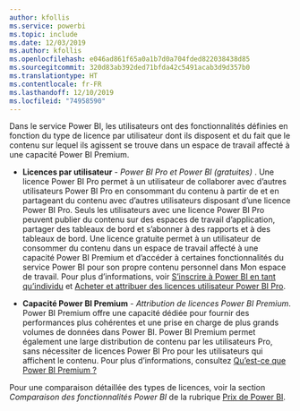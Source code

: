 ```yaml
---
author: kfollis
ms.service: powerbi
ms.topic: include
ms.date: 12/03/2019
ms.author: kfollis
ms.openlocfilehash: e046ad861f65a0a1b7d0a704fded822038438d85
ms.sourcegitcommit: 320d83ab392ded71bfda42c5491acab3d9d357b0
ms.translationtype: HT
ms.contentlocale: fr-FR
ms.lasthandoff: 12/10/2019
ms.locfileid: "74958590"
---
```

Dans le service Power BI, les utilisateurs ont des fonctionnalités définies en fonction du type de licence par utilisateur dont ils disposent et du fait que le contenu sur lequel ils agissent se trouve dans un espace de travail affecté à une capacité Power BI Premium.

* **Licences par utilisateur** - *Power BI Pro et Power BI (gratuites)* . Une licence Power BI Pro permet à un utilisateur de collaborer avec d’autres utilisateurs Power BI Pro en consommant du contenu à partir de et en partageant du contenu avec d’autres utilisateurs disposant d’une licence Power BI Pro. Seuls les utilisateurs avec une licence Power BI Pro peuvent publier du contenu sur des espaces de travail d’application, partager des tableaux de bord et s’abonner à des rapports et à des tableaux de bord. Une licence gratuite permet à un utilisateur de consommer du contenu dans un espace de travail affecté à une capacité Power BI Premium et d’accéder à certaines fonctionnalités du service Power BI pour son propre contenu personnel dans Mon espace de travail. Pour plus d’informations, voir [S’inscrire à Power BI en tant qu’individu](../service-self-service-signup-for-power-bi.md) et [Acheter et attribuer des licences utilisateur Power BI Pro](../service-admin-purchasing-power-bi-pro.md).

* **Capacité Power BI Premium** - *Attribution de licences Power BI Premium*. Power BI Premium offre une capacité dédiée pour fournir des performances plus cohérentes et une prise en charge de plus grands volumes de données dans Power BI. Power BI Premium permet également une large distribution de contenu par les utilisateurs Pro, sans nécessiter de licences Power BI Pro pour les utilisateurs qui affichent le contenu. Pour plus d’informations, consultez [Qu’est-ce que Power BI Premium ?](../service-premium-what-is.md)

Pour une comparaison détaillée des types de licences, voir la section _Comparaison des fonctionnalités Power BI_ de la rubrique [Prix de Power BI](https://powerbi.microsoft.com/pricing/).
